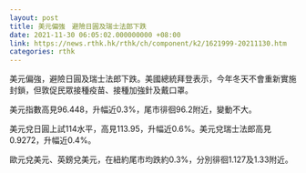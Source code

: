 ```yaml
---
layout: post
title: 美元偏強　避險日圓及瑞士法郎下跌
date: 2021-11-30 06:05:02.000000000 +08:00
link: https://news.rthk.hk/rthk/ch/component/k2/1621999-20211130.htm
categories: rthk
---
```


美元偏強，避險日圓及瑞士法郎下跌。美國總統拜登表示，今年冬天不會重新實施封鎖，但敦促民眾接種疫苗、接種加強針及戴口罩。

美元指數高見96.448，升幅近0.3%，尾市徘徊96.2附近，變動不大。

美元兌日圓上試114水平，高見113.95，升幅近0.6%。美元兌瑞士法郎高見0.9272，升幅近0.4%。

歐元兌美元、英鎊兌美元，在紐約尾市均跌約0.3%，分別徘徊1.127及1.33附近。
